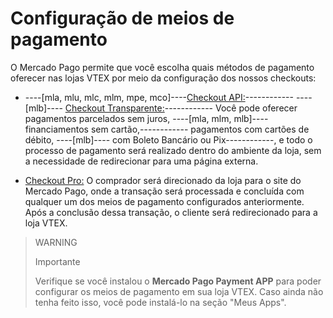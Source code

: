 # Configuração de meios de pagamento 

O Mercado Pago permite que você escolha quais métodos de pagamento oferecer nas lojas VTEX por meio da configuração dos nossos checkouts: 

* ----[mla, mlu, mlc, mlm, mpe, mco]----[Checkout API:](/developers/pt/docs/vtex/payments-configuration/checkout-api)------------ ----[mlb]---- [Checkout Transparente:](/developers/pt/docs/vtex/payments-configuration/checkout-api)------------ Você pode oferecer pagamentos parcelados sem juros, ----[mla, mlm, mlb]----financiamentos sem cartão,------------ pagamentos com cartões de débito, ----[mlb]---- com Boleto Bancário ou Pix------------, e todo o processo de pagamento será realizado dentro do ambiente da loja, sem a necessidade de redirecionar para uma página externa. 

* [Checkout Pro:](/developers/pt/docs/vtex/payments-configuration/checkout-pro) O comprador será direcionado da loja para o site do Mercado Pago, onde a transação será processada e concluída com qualquer um dos meios de pagamento configurados anteriormente. Após a conclusão dessa transação, o cliente será redirecionado para a loja VTEX. 


> WARNING
>
> Importante
>
> Verifique se você instalou o **Mercado Pago Payment APP** para poder configurar os meios de pagamento em sua loja VTEX. Caso ainda não tenha feito isso, você pode instalá-lo na seção "Meus Apps".

